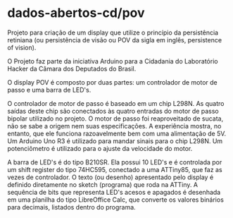 dados-abertos-cd/pov
================

Projeto para criação de um display que utilize o princípio da persistência retiniana (ou persistência de visão ou POV da sigla em inglês, persistence of vision).

O Projeto faz parte da iniciativa Arduino para a Cidadania do Laboratório Hacker da Câmara dos Deputados do Brasil.

O display POV é composto por duas partes: um controlador de motor de passo e uma barra de LED's.

O controlador de motor de passo é baseado em um chip L298N. As quatro saídas deste chip são conectados às quatro entradas do motor de passo bipolar utilizado no projeto. O motor de passo foi reaproveitado de sucata, não se sabe a origem nem suas especificações. A experiência mostra, no entanto, que ele funciona razoavelmente bem com uma alimentação de 5V. Um Arduino Uno R3 é utilizado para mandar sinais para o chip L298N. Um potenciômetro é utilizado para o ajuste da velocidade do motor.

A barra de LED's é do tipo B210SR. Ela possui 10 LED's e é controlada por um shift register do tipo 74HC595, conectado a uma ATTiny85, que faz as vezes de controlador. O texto (ou desenho) apresentado pelo display é definido diretamente no sketch (programa) que roda na ATTiny. A sequência de bits que representa LED's acesos e apagados é desenhada em uma planilha do tipo LibreOffice Calc, que converte os valores binários para decimais, listados dentro do programa.

